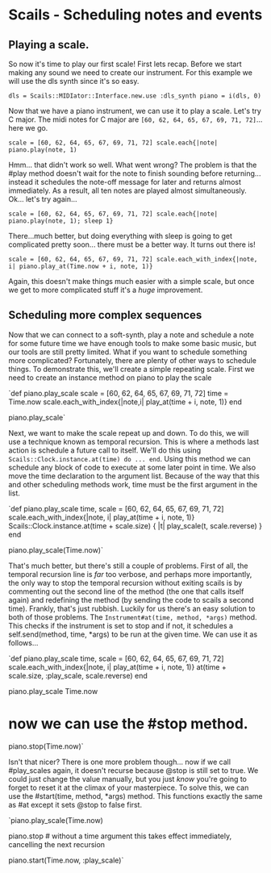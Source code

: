 # Scails - Scheduling notes and events

## Playing a scale.

So now it's time to play our first scale! First lets recap. Before we start making any sound we need to create our instrument. For this example we will use the dls synth since it's so easy.

`dls = Scails::MIDIator::Interface.new.use :dls_synth
piano = i(dls, 0)`

Now that we have a piano instrument, we can use it to play a scale. Let's try C major. The midi notes for C major are `[60, 62, 64, 65, 67, 69, 71, 72]`... here we go.

`scale = [60, 62, 64, 65, 67, 69, 71, 72]
scale.each{|note| piano.play(note, 1)`

Hmm... that didn't work so well. What went wrong? The problem is that the #play method doesn't wait for the note to finish sounding before returning... instead it schedules the note-off message for later and returns almost immediately. As a result, all ten notes are played almost simultaneously. Ok... let's try again...

`scale = [60, 62, 64, 65, 67, 69, 71, 72]
scale.each{|note| piano.play(note, 1); sleep 1}`

There...much better, but doing everything with sleep is going to get complicated pretty soon... there must be a better way. It turns out there is!

`scale = [60, 62, 64, 65, 67, 69, 71, 72]
scale.each_with_index{|note, i| piano.play_at(Time.now + i, note, 1)}`

Again, this doesn't make things much easier with a simple scale, but once we get to more complicated stuff it's a _huge_ improvement.

## Scheduling more complex sequences

Now that we can connect to a soft-synth, play a note and schedule a note for some future time we have enough tools to make some basic music, but our tools are still pretty limited. What if you want to schedule something more complicated? Fortunately, there are plenty of other ways to schedule things. To demonstrate this, we'll create a simple repeating scale. First we need to create an instance method on piano to play the scale

`def piano.play_scale scale = [60, 62, 64, 65, 67, 69, 71, 72]
  time = Time.now
  scale.each_with_index{|note,i| play_at(time + i, note, 1)}
end

piano.play_scale`

Next, we want to make the scale repeat up and down. To do this, we will use a technique known as temporal recursion. This is where a methods last action is schedule a future call to itself. We'll do this using `Scails::Clock.instance.at(time) do ... end`. Using this method we can schedule any block of code to execute at some later point in time. We also move the time declaration to the argument list. Because of the way that this and other scheduling methods work, time must be the first argument in the list.

`def piano.play_scale time, scale = [60, 62, 64, 65, 67, 69, 71, 72]
  scale.each_with_index{|note, i| play_at(time + i, note, 1)}
  Scails::Clock.instance.at(time + scale.size) { |t| play_scale(t, scale.reverse) }
end

piano.play_scale(Time.now)`

That's much better, but there's still a couple of problems. First of all, the temporal recursion line is _far_ too verbose, and perhaps more importantly, the only way to stop the temporal recursion without exiting scails is by commenting out the second line of the method (the one that calls itself again) and redefining the method (by sending the code to scails a second time). Frankly, that's just rubbish. Luckily for us there's an easy solution to both of those problems. The `Instrument#at(time, method, *args)` method. This checks if the instrument is set to stop and if not, it schedules a self.send(method, time, *args) to be run at the given time. We can use it as follows...

`def piano.play_scale time, scale = [60, 62, 64, 65, 67, 69, 71, 72]
  scale.each_with_index{|note, i| play_at(time + i, note, 1)}
  at(time + scale.size, :play_scale, scale.reverse)
end

piano.play_scale Time.now

# now we can use the #stop method.
piano.stop(Time.now)`

Isn't that nicer? There is one more problem though... now if we call #play_scales again, it doesn't recurse because @stop is still set to true. We could just change the value manually, but you just _know_ you're going to forget to reset it at the climax of your masterpiece. To solve this, we can use the #start(time, method, *args) method. This functions exactly the same as #at except it sets @stop to false first.

`piano.play_scale(Time.now)

piano.stop # without a time argument this takes effect immediately, cancelling the next recursion

piano.start(Time.now, :play_scale)`
